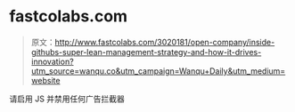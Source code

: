 # fastcolabs.com

> 原文：<http://www.fastcolabs.com/3020181/open-company/inside-githubs-super-lean-management-strategy-and-how-it-drives-innovation?utm_source=wanqu.co&utm_campaign=Wanqu+Daily&utm_medium=website>

请启用 JS 并禁用任何广告拦截器